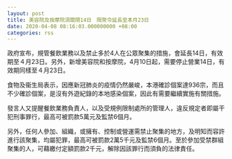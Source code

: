 ```yaml
---
layout: post
title: 美容院及按摩院須關閉14日　限聚令延長至本月23日
date: 2020-04-08 08:16:03.000000000 +08:00
categories: rss
---
```


政府宣布，規管餐飲業務以及禁止多於4人在公眾聚集的措施，會延長14日，有效期至４月23日。另外，新增美容院和按摩院，4月10日起，需要停止營業14日，有效期同樣至４月23日。

食物及衞生局表示，因應新冠肺炎的疫情仍然嚴峻，本港確診個案達936宗，而且不少確診個案，是沒有外遊紀錄的本地感染個案，因此有需要繼續實施有關措施。

發言人又提醒餐飲業務負責人，以及受規例限制處所的管理人，違反規定者即屬干犯刑事罪行，最高可被罰款5萬元及監禁6個月。

另外，任何人參加、組織，或擁有、控制或營運需禁止聚集的地方，及明知而容許進行該聚集，均屬犯罪，最高可被罰款2萬5千元及監禁6個月。至於參加受禁群組聚集的人，可藉繳付定額罰款2千元，解除因該罪行而須負的法律責任。
